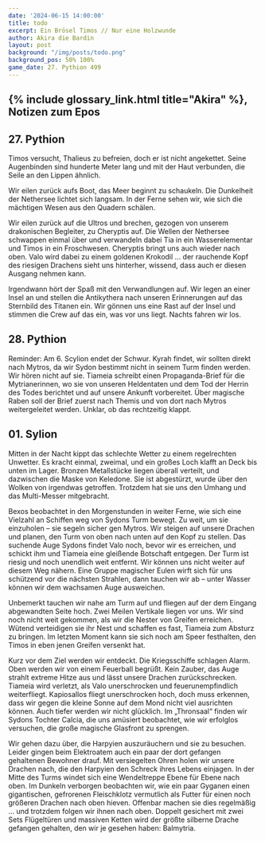 ```yaml
---
date: '2024-06-15 14:00:00'
title: todo
excerpt: Ein Brösel Timos // Nur eine Holzwunde
author: Akira die Bardin
layout: post
background: "/img/posts/todo.png"
background_pos: 50% 100%
game_date: 27. Pythion 499
---
```


## {% include glossary_link.html title="Akira" %}, Notizen zum Epos

## 27. Pythion

Timos versucht, Thalieus zu befreien, doch er ist nicht angekettet. Seine Augenbinden sind hunderte Meter lang und mit der Haut verbunden, die Seile an den Lippen ähnlich.

Wir eilen zurück aufs Boot, das Meer beginnt zu schaukeln. Die Dunkelheit der Nethersee lichtet sich langsam. In der Ferne sehen wir, wie sich die mächtigen Wesen aus den Quadern schälen.

Wir eilen zurück auf die Ultros und brechen, gezogen von unserem drakonischen Begleiter, zu Cheryptis auf. Die Wellen der Nethersee schwappen einmal über und verwandeln dabei Tia in ein Wasserelementar und Timos in ein Froschwesen.
Cheryptis bringt uns auch wieder nach oben. Valo wird dabei zu einem goldenen Krokodil ... der rauchende Kopf des riesigen Drachens sieht uns hinterher, wissend, dass auch er diesen Ausgang nehmen kann.

Irgendwann hört der Spaß mit den Verwandlungen auf. Wir legen an einer Insel an und stellen die Antikythera nach unseren Erinnerungen auf das Sternbild des Titanen ein. Wir gönnen uns eine Rast auf der Insel und stimmen die Crew auf das ein, was vor uns liegt. Nachts fahren wir los.

## 28. Pythion

Reminder: Am 6. Scylion endet der Schwur.
Kyrah findet, wir sollten direkt nach Mytros, da wir Sydon bestimmt nicht in seinem Turm finden werden. Wir hören nicht auf sie.
Tiameia schreibt einen Propaganda-Brief für die Mytrianerinnen, wo sie von unseren Heldentaten und dem Tod der Herrin des Todes berichtet und auf unsere Ankunft vorbereitet. Über magische Raben soll der Brief zuerst nach Themis und von dort nach Mytros weitergeleitet werden. Unklar, ob das rechtzeitig klappt.

## 01. Sylion

Mitten in der Nacht kippt das schlechte Wetter zu einem regelrechten Unwetter. Es kracht einmal, zweimal, und ein großes Loch klafft an Deck bis unten im Lager. Bronzen Metallstücke liegen überall verteilt, und dazwischen die Maske von Keledone. Sie ist abgestürzt, wurde über den Wolken von irgendwas getroffen. Trotzdem hat sie uns den Umhang und das Multi-Messer mitgebracht.

Bexos beobachtet in den Morgenstunden in weiter Ferne, wie sich eine Vielzahl an Schiffen weg von Sydons Turm bewegt. Zu weit, um sie einzuholen – sie segeln sicher gen Mytros. Wir steigen auf unsere Drachen und planen, den Turm von oben nach unten auf den Kopf zu stellen. Das suchende Auge Sydons findet Valo noch, bevor wir es erreichen, und schickt ihm und Tiameia eine gleißende Botschaft entgegen. Der Turm ist riesig und noch unendlich weit entfernt. Wir können uns nicht weiter auf diesem Weg nähern. Eine Gruppe magischer Eulen wirft sich für uns schützend vor die nächsten Strahlen, dann tauchen wir ab – unter Wasser können wir dem wachsamen Auge ausweichen.

Unbemerkt tauchen wir nahe am Turm auf und fliegen auf der dem Eingang abgewandten Seite hoch. Zwei Meilen Vertikale liegen vor uns. Wir sind noch nicht weit gekommen, als wir die Nester von Greifen erreichen. Wütend verteidigen sie ihr Nest und schaffen es fast, Tiameia zum Absturz zu bringen. Im letzten Moment kann sie sich noch am Speer festhalten, den Timos in eben jenen Greifen versenkt hat.

Kurz vor dem Ziel werden wir entdeckt. Die Kriegsschiffe schlagen Alarm.
Oben werden wir von einem Feuerball begrüßt. Kein Zauber, das Auge strahlt extreme Hitze aus und lässt unsere Drachen zurückschrecken. Tiameia wird verletzt, als Valo unerschrocken und feuerunempfindlich weiterfliegt. Kapiosallos fliegt unerschrocken hoch, doch muss erkennen, dass wir gegen die kleine Sonne auf dem Mond nicht viel ausrichten können. Auch tiefer werden wir nicht glücklich. Im „Thronsaal“ finden wir Sydons Tochter Calcia, die uns amüsiert beobachtet, wie wir erfolglos versuchen, die große magische Glasfront zu sprengen.

Wir gehen dazu über, die Harpyien auszuräuchern und sie zu besuchen. Leider gingen beim Elektroatem auch ein paar der dort gefangen gehaltenen Bewohner drauf. Mit versiegelten Ohren holen wir unsere Drachen nach, die den Harpyien den Schreck ihres Lebens einjagen.
In der Mitte des Turms windet sich eine Wendeltreppe Ebene für Ebene nach oben. Im Dunkeln verborgen beobachten wir, wie ein paar Gyganen einen gigantischen, gefrorenen Fleischklotz vermutlich als Futter für einen noch größeren Drachen nach oben hieven. Offenbar machen sie dies regelmäßig ... und trotzdem folgen wir ihnen nach oben. Doppelt gesichert mit zwei Sets Flügeltüren und massiven Ketten wird der größte silberne Drache gefangen gehalten, den wir je gesehen haben: Balmytria.

<!--
Die Amazonen sind mit der Halbinsel Aresia in Verbindung, 
Narsus für viele aresianer ein spielzeug der königin.

Character highlights:
## Tiameia
## Kapiosallos
## Bexos
## Timos
-->
